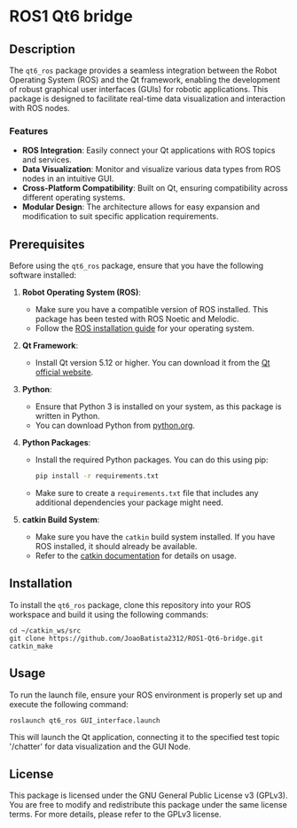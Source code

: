 # ROS1 Qt6 bridge

## Description

The `qt6_ros` package provides a seamless integration between the Robot Operating System (ROS) and the Qt framework, enabling the development of robust graphical user interfaces (GUIs) for robotic applications. This package is designed to facilitate real-time data visualization and interaction with ROS nodes.

### Features

- **ROS Integration**: Easily connect your Qt applications with ROS topics and services.
- **Data Visualization**: Monitor and visualize various data types from ROS nodes in an intuitive GUI.
- **Cross-Platform Compatibility**: Built on Qt, ensuring compatibility across different operating systems.
- **Modular Design**: The architecture allows for easy expansion and modification to suit specific application requirements.

## Prerequisites

Before using the `qt6_ros` package, ensure that you have the following software installed:

1. **Robot Operating System (ROS)**:
   - Make sure you have a compatible version of ROS installed. This package has been tested with ROS Noetic and Melodic.
   - Follow the [ROS installation guide](http://wiki.ros.org/ROS/Installation) for your operating system.

2. **Qt Framework**:
   - Install Qt version 5.12 or higher. You can download it from the [Qt official website](https://www.qt.io/download).

3. **Python**:
   - Ensure that Python 3 is installed on your system, as this package is written in Python.
   - You can download Python from [python.org](https://www.python.org/downloads/).

4. **Python Packages**:
   - Install the required Python packages. You can do this using pip:
     ```bash
     pip install -r requirements.txt
     ```
   - Make sure to create a `requirements.txt` file that includes any additional dependencies your package might need.

5. **catkin Build System**:
   - Make sure you have the `catkin` build system installed. If you have ROS installed, it should already be available.
   - Refer to the [catkin documentation](http://wiki.ros.org/catkin) for details on usage.

## Installation

To install the `qt6_ros` package, clone this repository into your ROS workspace and build it using the following commands:

```
cd ~/catkin_ws/src
git clone https://github.com/JoaoBatista2312/ROS1-Qt6-bridge.git
catkin_make
```

## Usage
To run the launch file, ensure your ROS environment is properly set up and execute the following command:
```
roslaunch qt6_ros GUI_interface.launch
```
This will launch the Qt application, connecting it to the specified test topic '/chatter' for data visualization and the GUI Node.

## License

This package is licensed under the GNU General Public License v3 (GPLv3). You are free to modify and redistribute this package under the same license terms. For more details, please refer to the GPLv3 license.

